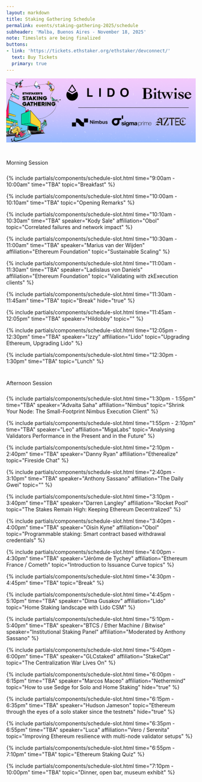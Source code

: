 ```yaml
---
layout: markdown
title: Staking Gathering Schedule
permalink: events/staking-gathering-2025/schedule
subheader: 'Malba, Buenos Aires - November 18, 2025'
note: Timeslots are being finalized
buttons:
- link: 'https://tickets.ethstaker.org/ethstaker/devconnect/'
  text: Buy Tickets
  primary: true
---
```


![](/assets/img/devconnect-2025/banner.webp)

<style>
  .session-title {
    /*background-color: #0d6efd;*/
    color: var(--bs-body-color);
    padding: 0.6rem 0rem;
    border-radius: 0.3rem;
    margin-top: 2rem;
  }
  .dark-mode .session-title {
    /*color: var(--bs-body-color);*/
  }
</style>



<div class="session-title mb-3 h4">Morning Session</div>


{% include partials/components/schedule-slot.html
  time="9:00am - 10:00am"
  time="TBA"
  topic="Breakfast"
%}


{% include partials/components/schedule-slot.html
  time="10:00am - 10:10am"
  time="TBA"
  topic="Opening Remarks"
%}

{% include partials/components/schedule-slot.html
  time="10:10am - 10:30am"
  time="TBA"
  speaker="Kody Sale"
  affiliation="Obol"
  topic="Correlated failures and network impact"
%}

{% include partials/components/schedule-slot.html
  time="10:30am - 11:00am"
  time="TBA"
  speaker="Marius van der Wijden"
  affiliation="Ethereum Foundation"
  topic="Sustainable Scaling"
%}

{% include partials/components/schedule-slot.html
  time="11:00am - 11:30am"
  time="TBA"
  speaker="Ladislaus von Daniels"
  affiliation="Ethereum Foundation"
  topic="Validating with zkExecution clients"
%}

{% include partials/components/schedule-slot.html
  time="11:30am - 11:45am"
  time="TBA"
  topic="Break"
  hide="true"
%}

{% include partials/components/schedule-slot.html
  time="11:45am - 12:05pm"
  time="TBA"
  speaker="Hildobby"
  topic=""
%}

{% include partials/components/schedule-slot.html
  time="12:05pm - 12:30pm"
  time="TBA"
  speaker="Izzy"
  affiliation="Lido"
  topic="Upgrading Ethereum, Upgrading Lido"
%}

{% include partials/components/schedule-slot.html
  time="12:30pm - 1:30pm"
  time="TBA"
  topic="Lunch"
%}

<div class="session-title mb-3 h4">Afternoon Session</div>

{% include partials/components/schedule-slot.html
  time="1:30pm - 1:55pm"
  time="TBA"
  speaker="Advaita Saha"
  affiliation="Nimbus"
  topic="Shrink Your Node: The Small-Footprint Nimbus Execution Client"
%}

{% include partials/components/schedule-slot.html
  time="1:55pm - 2:10pm"
  time="TBA"
  speaker="Leo"
  affiliation="MigaLabs"
  topic="Analysing Validators Performance in the Present and in the Future"
%}

{% include partials/components/schedule-slot.html
  time="2:10pm - 2:40pm"
  time="TBA"
  speaker="Danny Ryan"
  affiliation="Etherealize"
  topic="Fireside Chat"
%}

{% include partials/components/schedule-slot.html
  time="2:40pm - 3:10pm"
  time="TBA"
  speaker="Anthony Sassano"
  affiliation="The Daily Gwei"
  topic=""
%}

{% include partials/components/schedule-slot.html
  time="3:10pm - 3:40pm"
  time="TBA"
  speaker="Darren Langley"
  affiliation="Rocket Pool"
  topic="The Stakes Remain High: Keeping Ethereum Decentralized"
%}

{% include partials/components/schedule-slot.html
  time="3:40pm - 4:00pm"
  time="TBA"
  speaker="Oisín Kyne"
  affiliation="Obol"
  topic="Programmable staking: Smart contract based withdrawal credentials"
%}

{% include partials/components/schedule-slot.html
  time="4:00pm - 4:30pm"
  time="TBA"
  speaker="Jérôme de Tychey"
  affiliation="Ethereum France / Cometh"
  topic="Introduction to Issuance Curve topics"
%}

{% include partials/components/schedule-slot.html
  time="4:30pm - 4:45pm"
  time="TBA"
  topic="Break"
%}

{% include partials/components/schedule-slot.html
  time="4:45pm - 5:10pm"
  time="TBA"
  speaker="Dima Gusakov"
  affiliation="Lido"
  topic="Home Staking landscape with Lido CSM"
%}

{% include partials/components/schedule-slot.html
  time="5:10pm - 5:40pm"
  time="TBA"
  speaker="BTCS / Ether Machine / Bitwise"
  speaker="Institutional Staking Panel"
  affiliation="Moderated by Anthony Sassano"
%}

{% include partials/components/schedule-slot.html
  time="5:40pm - 6:00pm"
  time="TBA"
  speaker="GLCstaked"
  affiliation="StakeCat"
  topic="The Centralization War Lives On"
%}

{% include partials/components/schedule-slot.html
  time="6:00pm - 6:15pm"
  time="TBA"
  speaker="Marcos Maceo"
  affiliation="Nethermind"
  topic="How to use Sedge for Solo and Home Staking"
  hide="true"
%}

{% include partials/components/schedule-slot.html
  time="6:15pm - 6:35pm"
  time="TBA"
  speaker="Hudson Jameson"
  topic="Ethereum through the eyes of a solo staker since the testnets"
  hide="true"
%}

{% include partials/components/schedule-slot.html
  time="6:35pm - 6:55pm"
  time="TBA"
  speaker="Luca"
  affiliation="Vero / Serenita"
  topic="Improving Ethereum resilience with multi-node validator setups"
%}

{% include partials/components/schedule-slot.html
  time="6:55pm - 7:10pm"
  time="TBA"
  topic="Ethereum Staking Quiz"
%}

{% include partials/components/schedule-slot.html
  time="7:10pm - 10:00pm"
  time="TBA"
  topic="Dinner, open bar, museum exhibit"
%}













